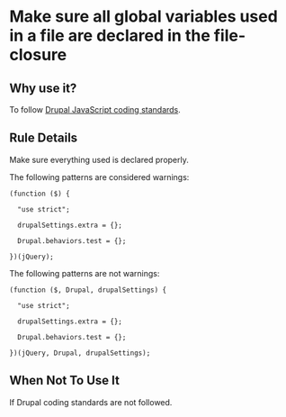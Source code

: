 # Make sure all global variables used in a file are declared in the file-closure

## Why use it?

To follow [Drupal JavaScript coding standards](https://www.drupal.org/node/172169).

## Rule Details

Make sure everything used is declared properly.

The following patterns are considered warnings:

```
(function ($) {
 
  "use strict";

  drupalSettings.extra = {};

  Drupal.behaviors.test = {};
 
})(jQuery);
```


The following patterns are not warnings:

```
(function ($, Drupal, drupalSettings) {
 
  "use strict";
  
  drupalSettings.extra = {};

  Drupal.behaviors.test = {};
 
})(jQuery, Drupal, drupalSettings);
```

## When Not To Use It

If Drupal coding standards are not followed. 
